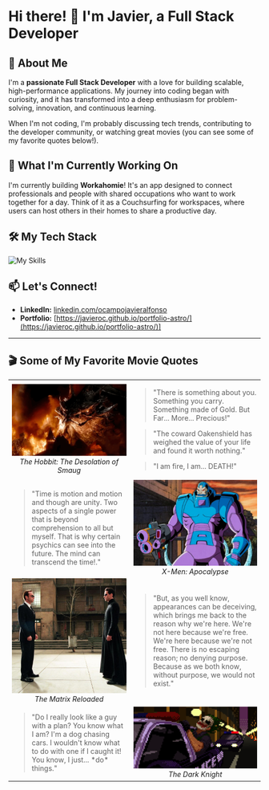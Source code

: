 # Hi there! 👋 I'm Javier, a Full Stack Developer

## 🚀 About Me

I'm a **passionate Full Stack Developer** with a love for building scalable, high-performance applications. My journey into coding began with curiosity, and it has transformed into a deep enthusiasm for problem-solving, innovation, and continuous learning.

When I'm not coding, I'm probably discussing tech trends, contributing to the developer community, or watching great movies (you can see some of my favorite quotes below!).

## 🌱 What I'm Currently Working On

I'm currently building **Workahomie**! It's an app designed to connect professionals and people with shared occupations who want to work together for a day. Think of it as a Couchsurfing for workspaces, where users can host others in their homes to share a productive day.

## 🛠️ My Tech Stack

![My Skills](https://skillicons.dev/icons?i=ts,js,react,nodejs,nestjs,flask,fastapi,postgres,mongodb,docker,linux,python)

## 📫 Let's Connect!

- **LinkedIn:** [linkedin.com/ocampojavieralfonso](https://www.linkedin.com/in/ocampojavieralfonso/)
- **Portfolio:** [https://javieroc.github.io/portfolio-astro/](https://javieroc.github.io/portfolio-astro/)]

---

## 🎬 Some of My Favorite Movie Quotes

<table>
  <tr>
    <td align="center">
      <img src="images/smaug.gif" width="300"/>
      <br />
      <em>The Hobbit: The Desolation of Smaug</em>
    </td>
    <td>
      <blockquote>
        "There is something about you. Something you carry. Something made of Gold. But Far... More... Precious!"
      </blockquote>
      <blockquote>
        "The coward Oakenshield has weighed the value of your life and found it worth nothing."
      </blockquote>
      <blockquote>
        "I am fire, I am... DEATH!"
      </blockquote>
    </td>
  </tr>
  <tr>
    <td>
      <blockquote>
        "Time is motion and motion and though are unity. Two aspects of a single power that is beyond comprehension to all but myself. That is why certain psychics can see into the future. The mind can transcend the time!."
      </blockquote>
    </td>
    <td align="center">
      <img src="images/Apocalypse.jpeg" width="300"/>
      <br />
      <em>X-Men: Apocalypse</em>
    </td>
  </tr>
  <tr>
    <td align="center">
      <img src="images/smith.jpeg" width="300"/>
      <br />
      <em>The Matrix Reloaded</em>
    </td>
    <td>
      <blockquote>
        "But, as you well know, appearances can be deceiving, which brings me back to the reason why we're here. We're not here because we're free. We're here because we're not free. There is no escaping reason; no denying purpose. Because as we both know, without purpose, we would not exist."
      </blockquote>
    </td>
  </tr>
  <tr>
    <td>
        <blockquote>
            "Do I really look like a guy with a plan? You know what I am? I'm a dog chasing cars. I wouldn't know what to do with one if I caught it! You know, I just... *do* things."
        </blockquote>
    </td>
    <td align="center">
        <img src="images/joker.gif" width="300"/>
        <br />
        <em>The Dark Knight</em>
    </td>
  </tr>
</table>
